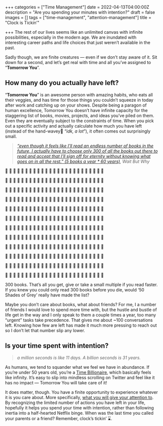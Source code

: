 +++
categories = ["Time Management"]
date = 2022-04-13T04:00:00Z
description = "Are you spending your minutes with intention?"
draft = false
images = []
tags = ["time-management", "attention-management"]
title = "Clock is Tickin’"

+++
The rest of our lives seems like an unlimited canvas with infinite possibilities, especially in the modern age. We are inundated with interesting career paths and life choices that just weren’t available in the past.

Sadly though, we are finite creatures — even if we don’t stay aware of it. Sit down for a second, and let’s get real with time and all you’ve assigned to “**Tomorrow You**”.

## How many do you actually have left?

“**Tomorrow You**” is an awesome person with amazing habits, who eats all their veggies, and has time for those things you couldn’t squeeze in today after work and catching up on your shows. Despite being a paragon of human excellence, Tomorrow You doesn’t have infinite capacity for the staggering list of books, movies, projects, and ideas you’ve piled on them. Even they are eventually subject to the constraints of time. When you pick out a specific activity and actually calculate how much you have left (instead of the hand-wavey👋 _“idk, a lot_”), it often comes out surprisingly small.

> [_“even though it feels like I’ll read an endless number of books in the future, I actually have to choose only 300 of all the books out there to read and accept that I’ll sign off for eternity without knowing what goes on in all the rest.” (5 books a year * 60 years)_](https://waitbutwhy.com/2015/12/the-tail-end.html)_, Wait But Why_

📔 📕 📘 📗 📙 📔 📕 📘 📗 📙 📔 📕 📘 📗 📙 📔 📕 📘 📗 📙 📔 📕 📘 📗 📙

📔 📕 📘 📗 📙 📔 📕 📘 📗 📙 📔 📕 📘 📗 📙 📔 📕 📘 📗 📙 📔 📕 📘 📗 📙

📔 📕 📘 📗 📙 📔 📕 📘 📗 📙 📔 📕 📘 📗 📙 📔 📕 📘 📗 📙 📔 📕 📘 📗 📙

📔 📕 📘 📗 📙 📔 📕 📘 📗 📙 📔 📕 📘 📗 📙 📔 📕 📘 📗 📙 📔 📕 📘 📗 📙

📔 📕 📘 📗 📙 📔 📕 📘 📗 📙 📔 📕 📘 📗 📙 📔 📕 📘 📗 📙 📔 📕 📘 📗 📙

📔 📕 📘 📗 📙 📔 📕 📘 📗 📙 📔 📕 📘 📗 📙 📔 📕 📘 📗 📙 📔 📕 📘 📗 📙

📔 📕 📘 📗 📙 📔 📕 📘 📗 📙 📔 📕 📘 📗 📙 📔 📕 📘 📗 📙 📔 📕 📘 📗 📙

📔 📕 📘 📗 📙 📔 📕 📘 📗 📙 📔 📕 📘 📗 📙 📔 📕 📘 📗 📙 📔 📕 📘 📗 📙

📔 📕 📘 📗 📙 📔 📕 📘 📗 📙 📔 📕 📘 📗 📙 📔 📕 📘 📗 📙 📔 📕 📘 📗 📙

📔 📕 📘 📗 📙 📔 📕 📘 📗 📙 📔 📕 📘 📗 📙 📔 📕 📘 📗 📙 📔 📕 📘 📗 📙

📔 📕 📘 📗 📙 📔 📕 📘 📗 📙 📔 📕 📘 📗 📙 📔 📕 📘 📗 📙 📔 📕 📘 📗 📙

📔 📕 📘 📗 📙 📔 📕 📘 📗 📙 📔 📕 📘 📗 📙 📔 📕 📘 📗 📙 📔 📕 📘 📗 📙

300 books. That’s all you get, give or take a small multiple if you read faster. If you knew you could only read 300 books before you die, would ‘50 Shades of Grey’ really have made the list?

Maybe you don’t care about books, what about friends? For me, I a number of friends I would love to spend more time with, but the hustle and bustle of life get in the way and I only speak to them a couple times a year, too many “urgent” tasks take precedence. That gives me about \~100 conversations left. Knowing how few are left has made it much more pressing to reach out so I don’t let that number slip any lower.

## Is your time spent with intention?

> _a million seconds is like 11 days. A billion seconds is 31 years._

As humans, we tend to squander what we feel we have in abundance. If you’re under 50 years old, you’re a [Time Billionaire](https://pomp.substack.com/p/time-billionaire), which basically feels like infinity. It’s easy to slip into mindless scrolling on Twitter and feel like it has no impact — Tomorrow You will take care of it!

It does matter, though. You have a finite opportunity to experience whatever it is you care about. More specifically, [what you will give your attention to](https://ofdollarsanddata.com/do-i-have-your-attention-now/). By recognizing the limited number of actions you have left in your life, hopefully it helps you spend your time with intention, rather than following inertia into a half-hearted Netflix binge. When was the last time you called your parents or a friend? Remember, clock’s tickin’ ⌛.